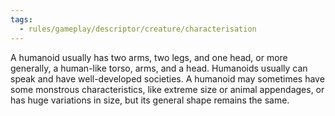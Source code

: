 ```yaml
---
tags:
  - rules/gameplay/descriptor/creature/characterisation
---
```

A humanoid usually has two arms, two legs, and one head, or more generally, a human-like torso, arms, and a head.
Humanoids usually can speak and have well-developed societies.
A humanoid may sometimes have some monstrous characteristics, like extreme size or animal appendages, or has huge variations in size, but its general shape remains the same.